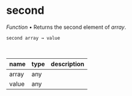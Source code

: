 # second

_Function_ &bull; Returns the second element of _array_.

<pre><code>second array &rarr; value</code></pre>
<br>

| name | type | description |
|------|------|-------------|
|array|any||
|value|any||



